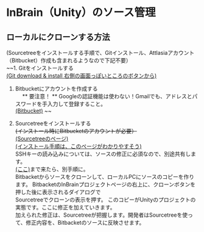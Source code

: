 # InBrain（Unity）のソース管理 

## ローカルにクローンする方法

(Sourcetreeをインストールする手順で、Gitインストール、Attlasiaアカウント（Bitbucket）作成も含まれるようなので下記不要）  
~~1. Gitをインストールする  
   [(Git download & install 右側の画面っぽいところのボタンから)](https://git-scm.com/)    
1. Bitbucketにアカウントを作成する  
　  ** 要注意！ ** Googleの認証機能は使わない！Gmailでも、アドレスとパスワードを手入力して登録すること。  
   [(Bitbucket)](https://bitbucket.org/) ~~  

1. Sourcetreeをインストールする  
~~(インストール時にBitbucketのアカウントが必要）~~  
[(Sourcetreeのページ)](https://www.sourcetreeapp.com/)  
[(インストール手順は、このページがわかりやすそう)](https://tracpath.com/bootcamp/learning_git_sourcetree.html)    
SSHキーの読み込みについては、ソースの修正に必須なので、別途共有します。  
[(ここ)](https://tracpath.com/bootcamp/learning_git_sourcetree.html#id4)まで来たら、別手順に。  
Bitbacketからソースをクローンして、ローカルPCにソースのコピーを作ります。
BitbacketのInBrainプロジェクトページの右上に、クローンボタンを押した後に表示されるダイアログで  
Sourcetreeでクローンの表示を押す。
このコピーがUnityのプロジェクトの実態です。ここに修正を加えていきます。  
加えられた修正は、Sourcetreeが把握します。開発者はSourcetreeを使って、修正内容を、Bitbacketのソースに反映させます。
   
   
  
